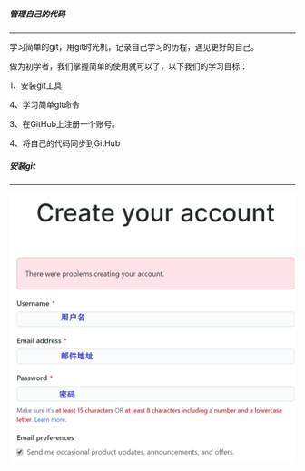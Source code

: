 ##### 管理自己的代码

------

学习简单的git，用git时光机，记录自己学习的历程，遇见更好的自己。

做为初学者，我们掌握简单的使用就可以了，以下我们的学习目标：

1、安装git工具

4、学习简单git命令

3、在GitHub上注册一个账号。

4、将自己的代码同步到GitHub

##### 安装git

------

![image](https://github.com/lixuan011/K-12CS/blob/master/img-folder/register.jpg)